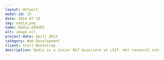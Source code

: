 ```yaml
---
layout: default
modal-id: 15
date: 2014-07-10
img: nadia.png
name: Nadia DAOUDI 
alt: image-alt
project-date: April 2014
category: Web Development
client: Start Bootstrap
description: Nadia is a Junior R&T Associate at LIST. Her research interests are in Machine Learning for Software Security
---
```

